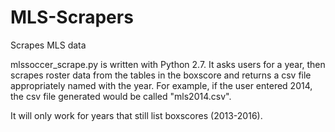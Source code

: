 # MLS-Scrapers
Scrapes MLS data

mlssoccer_scrape.py is written with Python 2.7.  It asks users for a year, then scrapes roster data from the tables in the boxscore
and returns a csv file appropriately named with the year.  For example, if the user entered 2014, the csv file generated would be called
"mls2014.csv".

It will only work for years that still list boxscores (2013-2016).
